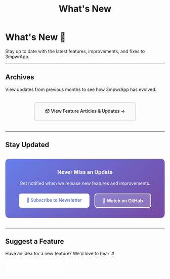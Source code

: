 ﻿---
layout: default
title: "What's New"
description: Latest updates, features, and improvements to 3mpwrApp
permalink: /whats-new/
---

# What's New 🎉

Stay up to date with the latest features, improvements, and fixes to 3mpwrApp.

---

## Archives

View updates from previous months to see how 3mpwrApp has evolved.

<div class="archives-list">
  <p><a href="/blog/" class="archive-link">📦 View Feature Articles & Updates →</a></p>
</div>

---

## Stay Updated

<div class="update-subscription">
  <h3>Never Miss an Update</h3>
  <p>Get notified when we release new features and improvements.</p>
  
  <div class="subscription-options">
    <a href="/newsletter/" class="btn btn-primary">📧 Subscribe to Newsletter</a>
    <a href="https://github.com/3mpowrApp/3mpwrapp.github.io/releases" class="btn btn-secondary" target="_blank">👀 Watch on GitHub</a>
  </div>
</div>

---

## Suggest a Feature

Have an idea for a new feature? We'd love to hear it!

<a href="/contact/?subject=Feature Request" class="btn btn-secondary">💡 Submit Your Idea</a>

<style>
.archives-list {
  text-align: center;
  margin: 2rem 0;
}

.archive-link {
  display: inline-block;
  padding: 1rem 2rem;
  background: var(--card-bg, #f9f9f9);
  border: 2px solid var(--border-color, #ddd);
  border-radius: 8px;
  color: var(--text-color, #333);
  text-decoration: none;
  font-weight: 600;
  transition: all 0.3s ease;
}

.archive-link:hover {
  background: var(--primary-color, #007bff);
  color: white;
  border-color: var(--primary-color, #007bff);
}

.update-subscription {
  background: linear-gradient(135deg, #667eea 0%, #764ba2 100%);
  color: white;
  padding: 2rem;
  border-radius: 12px;
  text-align: center;
  margin: 2rem 0;
}

.update-subscription h3 {
  margin-top: 0;
  color: white;
}

.subscription-options {
  display: flex;
  gap: 1rem;
  justify-content: center;
  flex-wrap: wrap;
  margin-top: 1.5rem;
}

.btn {
  display: inline-block;
  padding: 0.75rem 1.5rem;
  border-radius: 8px;
  text-decoration: none;
  font-weight: 600;
  transition: all 0.3s ease;
}

.btn-primary {
  background: white;
  color: #667eea;
}

.btn-primary:hover {
  transform: translateY(-2px);
  box-shadow: 0 4px 12px rgba(0,0,0,0.2);
}

.btn-secondary {
  background: rgba(255,255,255,0.2);
  color: white;
  border: 2px solid white;
}

.btn-secondary:hover {
  background: white;
  color: #667eea;
}

@media (max-width: 768px) {
  .subscription-options {
    flex-direction: column;
  }
}
</style>
